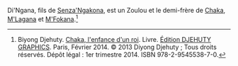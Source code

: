 <!-- TITLE: Di'Ngana -->
<!-- SUBTITLE: Présentation de Di'Ngana -->

Di'Ngana, fils de [Senza'Ngakona](/personnalite/homme/noble/chef/afrique/sud/zulu/senza-ngakona), est un Zoulou et le demi-frère de [Chaka](/personnalite/homme/noble/souverain/afrique/sud/empereur/zulu/chaka-zulu), [M'Lagana](/personnalite/homme/noble/a-categoriser/m-lagana) et [M'Fokana](/personnalite/homme/noble/a-categoriser/m-fokana).[^1]


[^1]: Biyong Djehuty. [Chaka, l'enfance d'un roi](/ouvrage/chaka-l-enfance-d-un-roi). Livre. [Édition DJEHUTY GRAPHICS](http://www.djehutygraphics.com/). Paris, Février 2014. © 2013 Diyong Djehuty ; Tous droits réservés. Dépôt légal : 1er trimestre 2014. ISBN 978-2-9545538-7-0.